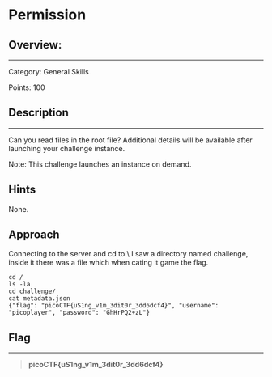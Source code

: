# **Permission**

## **Overview:**
---
Category: General Skills

Points: 100

## **Description**
---
Can you read files in the root file?
Additional details will be available after launching your challenge instance.

Note: This challenge launches an instance on demand.

## **Hints**
None.

## **Approach**

Connecting to the server and cd to \ I saw a directory named challenge, inside it there was a file which when cating it game the flag.

```
cd /
ls -la
cd challenge/
cat metadata.json
{"flag": "picoCTF{uS1ng_v1m_3dit0r_3dd6dcf4}", "username": "picoplayer", "password": "GhHrPQ2+zL"}
```


## **Flag**
---
>**picoCTF{uS1ng_v1m_3dit0r_3dd6dcf4}**









